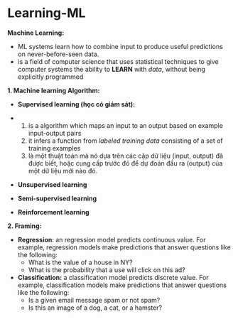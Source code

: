 # Learning-ML
**Machine Learning:**

- ML systems learn how to combine input to produce useful predictions on never-before-seen data.
- is a field of computer science  that uses statistical techniques to give computer systems the ability to **LEARN** with *data*, without being explicitly programmed

**1. Machine learning Algorithm:**

- **Supervised learning (học có giám sát):**

- 1. is a algorithm which maps an input to an output based on example input-output pairs
  2. it infers a function from *labeled training data* consisting of a set of training examples
  3. là một thuật toán mà nó dựa trên các cặp dữ liệu (input, output) đã được biết, hoặc cung cấp trước đó để dự đoán đầu ra (output) của một dữ liệu mới nào đó.

- **Unsupervised learning**

- **Semi-supervised learning**

- **Reinforcement learning**

**2. Framing:**

* **Regression**: an regression model predicts continuous value. For example, regression models make predictions that answer questions like the following:
  * What is the value of a house in NY?
  * What is the probability that a use will click on this ad?
* **Classification:** a classification model predicts discrete value. For example, classification models make predictions that answer questions like the following:
  * Is a given email message spam or not spam?
  * Is this an image of a dog, a cat, or a hamster?